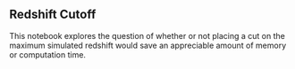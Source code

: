 ## Redshift Cutoff

This notebook explores the question of whether or not placing a cut on the maximum simulated redshift would save an appreciable amount of memory or computation time.